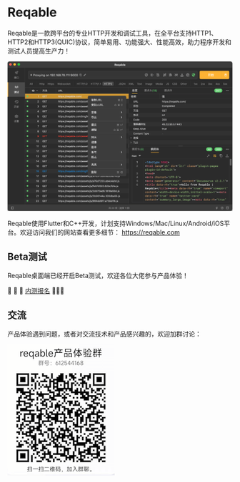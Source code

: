 # Reqable

Reqable是一款跨平台的专业HTTP开发和调试工具，在全平台支持HTTP1、HTTP2和HTTP3(QUIC)协议，简单易用、功能强大、性能高效，助力程序开发和测试人员提高生产力！

![](/arts/screenshot.png)

Reqable使用Flutter和C++开发，计划支持Windows/Mac/Linux/Android/iOS平台。欢迎访问我们的网站查看更多细节：
https://reqable.com

## Beta测试

Reqable桌面端已经开启Beta测试，欢迎各位大佬参与产品体验！

 👏 👏 👏 [内测报名](https://wj.qq.com/s2/11766634/74dd) 🚀🚀🚀

## 交流

产品体验遇到问题，或者对交流技术和产品感兴趣的，欢迎加群讨论：

![](/arts/qq_qrcode.png)
